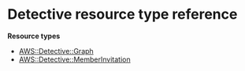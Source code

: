 # Detective resource type reference<a name="AWS_Detective"></a>

**Resource types**
+ [AWS::Detective::Graph](aws-resource-detective-graph.md)
+ [AWS::Detective::MemberInvitation](aws-resource-detective-memberinvitation.md)